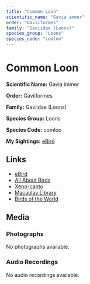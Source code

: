 ```yaml
---
title: "Common Loon"
scientific_name: "Gavia immer"
order: "Gaviiformes"
family: "Gaviidae (Loons)"
species_group: "Loons"
species_code: "comloo"
---
```


# Common Loon

**Scientific Name:** Gavia immer

**Order:** Gaviiformes

**Family:** Gaviidae (Loons)

**Species Group:** Loons

**Species Code:** comloo

**My Sightings:** [eBird](https://ebird.org/lifelist?r=world&time=life&spp=comloo)

## Links
* [eBird](https://ebird.org/species/comloo) 
* [All About Birds](https://www.allaboutbirds.org/guide/comloo) 
* [Xeno-canto](https://www.xeno-canto.org/species/comloo) 
* [Macaulay Library](https://search.macaulaylibrary.org/catalog?taxonCode=comloo&sort=rating_rank_desc)
* [Birds of the World](https://birdsoftheworld.org/bow/species/comloo)

## Media
### Photographs
No photographs available.

### Audio Recordings
No audio recordings available.
